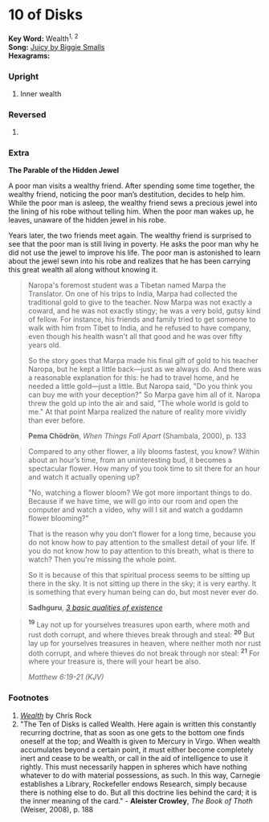 # 10 of Disks

**Key Word:** Wealth<sup>1, 2</sup>  
**Song:** [Juicy by Biggie Smalls](https://www.youtube.com/watch?v=_JZom_gVfuw)  
**Hexagrams:** 



### Upright

1) Inner wealth



### Reversed

1) 



### Extra

**The Parable of the Hidden Jewel**

A poor man visits a wealthy friend. After spending some time together, the wealthy friend, noticing the poor man’s destitution, decides to help him. While the poor man is asleep, the wealthy friend sews a precious jewel into the lining of his robe without telling him. When the poor man wakes up, he leaves, unaware of the hidden jewel in his robe.

Years later, the two friends meet again. The wealthy friend is surprised to see that the poor man is still living in poverty. He asks the poor man why he did not use the jewel to improve his life. The poor man is astonished to learn about the jewel sewn into his robe and realizes that he has been carrying this great wealth all along without knowing it.

>Naropa's foremost student was a Tibetan named Marpa the Translator. On one of his trips to India, Marpa had collected the traditional gold to give to the teacher. Now Marpa was not exactly a coward, and he was not exactly stingy; he was a very bold, gutsy kind of fellow. For instance, his friends and family tried to get someone to walk with him from Tibet to India, and he refused to have company, even though his health wasn't all that good and he was over fifty years old. 
>
>So the story goes that Marpa made his final gift of gold to his teacher Naropa, but he kept a little back—just as we always do. And there was a reasonable explanation for this: he had to travel home, and he needed a little gold—just a little. But Naropa said, "Do you think you can buy me with your deception?" So Marpa gave him all of it. Naropa threw the gold up into the air and said, "The whole world is gold to me." At that point Marpa realized the nature of reality more vividly than ever before.
>
>**Pema Chödrön**, *When Things Fall Apart* (Shambala, 2000), p. 133

>Compared to any other flower, a lily blooms fastest, you know? Within about an hour’s time, from an uninteresting bud, it becomes a spectacular flower. How many of you took time to sit there for an hour and watch it actually opening up?
>
>"No, watching a flower bloom? We got more important things to do. Because if we have time, we will go into our room and open the computer and watch a video, why will I sit and watch a goddamn flower blooming?"
>
>That is the reason why you don’t flower for a long time, because you do not know how to pay attention to the smallest detail of your life. If you do not know how to pay attention to this breath, what is there to watch? Then you're missing the whole point.
>
>So it is because of this that spiritual process seems to be sitting up there in the sky. It is not sitting up there in the sky; it is very earthy. It is something that every human being can do, but most never ever do.
>
>**Sadhguru**, [*3 basic qualities of existence*](https://www.youtube.com/watch?v=MsklzXQN27M)

><sup>**19**</sup> Lay not up for yourselves treasures upon earth, where moth and rust doth corrupt, and where thieves break through and steal:
><sup>**20**</sup> But lay up for yourselves treasures in heaven, where neither moth nor rust doth corrupt, and where thieves do not break through nor steal:
><sup>**21**</sup> For where your treasure is, there will your heart be also.
>
>*Matthew 6:19-21 (KJV)*



### Footnotes

1. [*Wealth*](https://www.youtube.com/watch?v=bZWeFtgEAEk) by Chris Rock
2. "The Ten of Disks is called Wealth. Here again is written this constantly recurring doctrine, that as soon as one gets to the bottom one finds oneself at the top; and Wealth is given to Mercury in Virgo. When wealth accumulates beyond a certain point, it must either become completely inert and cease to be wealth, or call in the aid of intelligence to use it rightly. This must necessarily happen in spheres which have nothing whatever to do with material possessions, as such. In this way, Carnegie establishes a Library, Rockefeller endows Research, simply because there is nothing else to do. But all this doctrine lies behind the card; it is the inner meaning of the card." - **Aleister Crowley**, *The Book of Thoth* (Weiser, 2008), p. 188


